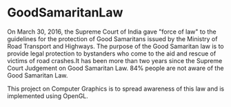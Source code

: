 # GoodSamaritanLaw


On March 30, 2016, the Supreme Court of India gave "force of law" to the guidelines for the protection of Good Samaritans issued by
the Ministry of Road Transport and Highways. The purpose of the Good Samaritan law is to provide legal protection to bystanders who 
come to the aid and rescue of victims of road crashes.It has been more than two years since the Supreme Court Judgement on Good 
Samaritan Law. 84% people are not aware of the Good Samaritan Law.

This project on Computer Graphics is to spread awareness of this law and is implemented using OpenGL.

